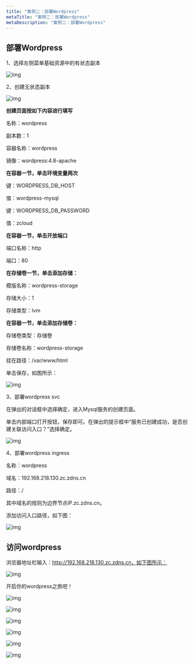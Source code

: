 ```yaml
---
title: "案例二：部署Wordpress"
metaTitle: "案例二：部署Wordpress"
metaDescription: "案例二：部署Wordpress"
---
```


## 部署Wordpress
1、选择左侧菜单基础资源中的有状态副本

![img](entry-deployment.png)

2、创建无状态副本

![img](create-deployment.png)

**创建页面按如下内容进行填写**

名称：wordpress

副本数：1

容器名称：wordpress

镜像：wordpress:4.8-apache

**在容器一节，单击环境变量两次**

键：WORDPRESS_DB_HOST

值：wordpress-mysql

键：WORDPRESS_DB_PASSWORD

值：zcloud

**在容器一节，单击开放端口**

端口名称：http

端口：80

**在存储卷一节，单击添加存储：**

模版名称：wordpress-storage

存储大小：1

存储类型：lvm

**在容器一节，单击添加存储卷：**

存储卷类型：存储卷

存储卷名称：wordpress-storage

挂在路径：/var/www/html

单击保存，如图所示：

![img](wordpress-save.png)

3、部署wordpress svc

在弹出的对话框中选择确定，进入Mysql服务的创建页面。

单击内部端口打开按钮，保存即可。在弹出的提示框中“服务已创建成功，是否创建关联访问入口？”选择确定。

![img](wordpress-svc-save.png)

4、部署wordpress ingress

名称：wordpress

域名：192.168.218.130.zc.zdns.cn

路径：/

其中域名的规则为边界节点IP.zc.zdns.cn。

添加访问入口路径，如下图：

![img](wordpress-ing-save.png)

## 访问wordpress

浏览器地址栏输入：http://192.168.218.130.zc.zdns.cn，如下图所示：

![img](wordpress1.png)

开启你的wordpress之旅吧！

![img](wordpress2.png)

![img](wordpress3.png)

![img](wordpress4.png)

![img](wordpress5.png)

![img](wordpress6.png)

![img](wordpress7.png)
